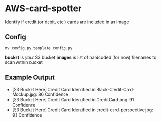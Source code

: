 # AWS-card-spotter
Identify if credit (or debit, etc.) cards are included in an image

## Config
```
mv config.py.template config.py
```

**bucket** is *your* S3 bucket
**images** is list of hardcoded (for now) filenames to scan within bucket

## Example Output
* [S3 Bucket Here] Credit Card Identified in Black-Credit-Card-Mockup.jpg: 86 Confidence
* [S3 Bucket Here] Credit Card Identified in CreditCard.png: 91 Confidence
* [S3 Bucket Here] Credit Card Identified in credit-card-perspective.jpg: 93 Confidence
